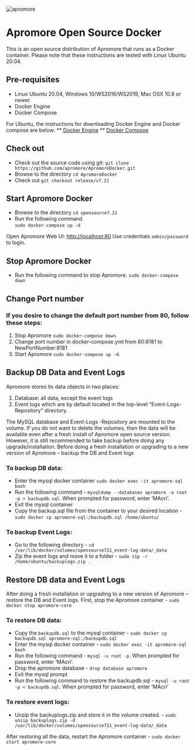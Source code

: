 ![apromore](https://apromore.org/wp-content/uploads/2021/08/Apromore-banner_red.png "apromore")

# Apromore Open Source Docker
This is an open source distribution of Apromore that runs as a Docker container. 
Please note that these instructions are tested with Linux Ubuntu 20.04. 

## Pre-requisites
* Linux Ubuntu 20.04, Windows 10/WS2016/WS2019, Mac OSX 10.8 or newer.
* Docker Engine
* Docker Compose

For Ubuntu, the instructions for downloading Docker Engine and Docker compose are below:
** [Docker Engine](https://docs.docker.com/engine/install/ubuntu/)
** [Docker Compose](https://docs.docker.com/compose/install/)

## Check out
* Check out the source code using git: `git clone https://github.com/apromore/ApromoreDocker.git`
* Browse to the directory `cd ApromoreDocker`
* Check out `git checkout release/v7.21`

## Start Apromore Docker
- Browse to the directory `cd opensource7.21`
- Run the following command.  
 `sudo docker-compose up -d`

Open Apromore Web UI: [http://localhost:80](http://localhost:80)
Use credentials `admin/password` to login.

## Stop Apromore Docker
- Run the following command to stop Apromore.
`sudo docker-compose down`

## Change Port number
### If you desire to change the default port number from 80, follow these steps:
1. Stop Apromore `sudo docker-compose down`.
2. Change port number in docker-compose.yml from 80:8181 to NewPortNumber:8181
3. Start Apromore `sudo docker-compose up -d`.


## Backup DB Data and Event Logs
Apromore stores its data objects in two places:
1. Database: all data, except the event logs
2. Event logs which are by default located in the top-level “Event-Logs-Repository” directory.

The MySQL database and Event-Logs -Repository are mounted to the volume. If you do not want to delete the volumes, then the data will be available even after a fresh install of Apromore open source version. However, it is still recommended to take backup before doing any upgrade/installation.
Before doing a fresh installation or upgrading to a new version of Apromore – backup the DB and Event logs

### To backup DB data:
* Enter the mysql docker container `sudo docker exec -it apromore-sql bash`
* Run the following command - `mysqldump --databases apromore -u root -p > backupdb.sql`. When prompted for password, enter ‘MAcri’.
* Exit the mysql container
* Copy the backup.sql file from the container to your desired location - `sudo docker cp apromore-sql:/backupdb.sql /home/ubuntu/`

### To backup Event Logs:
* Go to the following directory - `cd /var/lib/docker/volumes/opensource721_event-log-data/_data`
* Zip the event logs and move it to a folder - `sudo zip -r /home/ubuntu/backuplogs.zip .`

## Restore DB data and Event Logs
After doing a fresh installation or upgrading to a new version of Apromore – restore the DB and Event logs. First, stop the Apromore container - `sudo docker stop apromore-core`

### To restore DB data:
* Copy the `backupdb.sql` to the mysql container - `sudo docker cp backupdb.sql apromore-sql:/backupdb.sql`
* Enter the mysql docker container - `sudo docker exec -it apromore-sql bash`
* Run the following command - `mysql -u root -p`. When prompted for password, enter ‘MAcri’.
* Drop the apromore database - `drop database apromore`
* Exit the mysql prompt
* Run the following command to restore the backupdb.sql - `mysql -u root -p < backupdb.sql`.  When prompted for password, enter ‘MAcri’

### To restore event logs: 
* Unzip the backuplogs.zip and store it in the volume created. - `sudo unzip backuplogs.zip -d /var/lib/docker/volumes/opensource721_event-log-data/_data`

After restoring all the data, restart the Apromore container - `sudo docker start apromore-core`
